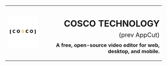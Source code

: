 <table width="100%">
  <tr>
    <td align="left" width="120">
      <img src="Logo.png" alt="Cosco Web" width="100" />
    </td>
    <td align="right">
      <h1> COSCO TECHNOLOGY <span style="font-size: 0.7em; font-weight: normal;">(prev AppCut)</span></h1>
      <h3 style="margin-top: -10px;">A free, open-source video editor for web, desktop, and mobile.</h3>
    </td>
  </tr>
</table>

